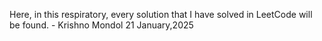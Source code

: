 Here, in this respiratory, every solution that I have solved in LeetCode will be found.
                                                                 - Krishno Mondol
                                                                 21 January,2025
